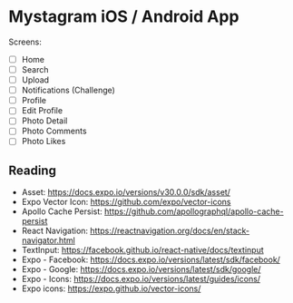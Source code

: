 # Mystagram iOS / Android App

Screens:

- [ ] Home
- [ ] Search
- [ ] Upload
- [ ] Notifications (Challenge)
- [ ] Profile
- [ ] Edit Profile
- [ ] Photo Detail
- [ ] Photo Comments
- [ ] Photo Likes

## Reading

- Asset: https://docs.expo.io/versions/v30.0.0/sdk/asset/
- Expo Vector Icon: https://github.com/expo/vector-icons
- Apollo Cache Persist: https://github.com/apollographql/apollo-cache-persist
- React Navigation: https://reactnavigation.org/docs/en/stack-navigator.html
- TextInput: https://facebook.github.io/react-native/docs/textinput
- Expo - Facebook: https://docs.expo.io/versions/latest/sdk/facebook/
- Expo - Google: https://docs.expo.io/versions/latest/sdk/google/
- Expo - Icons: https://docs.expo.io/versions/latest/guides/icons/
- Expo icons: https://expo.github.io/vector-icons/
